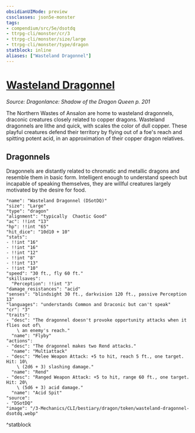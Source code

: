 ```yaml
---
obsidianUIMode: preview
cssclasses: json5e-monster
tags:
- compendium/src/5e/dsotdq
- ttrpg-cli/monster/cr/3
- ttrpg-cli/monster/size/large
- ttrpg-cli/monster/type/dragon
statblock: inline
aliases: ["Wasteland Dragonnel"]
---
```

# [Wasteland Dragonnel](3-Mechanics\CLI\bestiary\dragon/wasteland-dragonnel-dsotdq.md)
*Source: Dragonlance: Shadow of the Dragon Queen p. 201*  

The Northern Wastes of Ansalon are home to wasteland dragonnels, draconic creatures closely related to copper dragons. Wasteland dragonnels are lithe and quick, with scales the color of dull copper. These playful creatures defend their territory by flying out of a foe's reach and spitting potent acid, in an approximation of their copper dragon relatives.

## Dragonnels

Dragonnels are distantly related to chromatic and metallic dragons and resemble them in basic form. Intelligent enough to understand speech but incapable of speaking themselves, they are willful creatures largely motivated by the desire for food.

```statblock
"name": "Wasteland Dragonnel (DSotDQ)"
"size": "Large"
"type": "dragon"
"alignment": "typically  Chaotic Good"
"ac": !!int "13"
"hp": !!int "65"
"hit_dice": "10d10 + 10"
"stats":
- !!int "16"
- !!int "16"
- !!int "12"
- !!int "8"
- !!int "13"
- !!int "10"
"speed": "30 ft., fly 60 ft."
"skillsaves":
  "Perception": !!int "3"
"damage_resistances": "acid"
"senses": "blindsight 30 ft., darkvision 120 ft., passive Perception 13"
"languages": "understands Common and Draconic but can't speak"
"cr": "3"
"traits":
- "desc": "The dragonnel doesn't provoke opportunity attacks when it flies out of\
    \ an enemy's reach."
  "name": "Flyby"
"actions":
- "desc": "The dragonnel makes two Rend attacks."
  "name": "Multiattack"
- "desc": "Melee Weapon Attack: +5 to hit, reach 5 ft., one target. Hit: 10\
    \ (2d6 + 3) slashing damage."
  "name": "Rend"
- "desc": "Ranged Weapon Attack: +5 to hit, range 60 ft., one target. Hit: 20\
    \ (5d6 + 3) acid damage."
  "name": "Acid Spit"
"source":
- "DSotDQ"
"image": "/3-Mechanics/CLI/bestiary/dragon/token/wasteland-dragonnel-dsotdq.webp"
```
^statblock